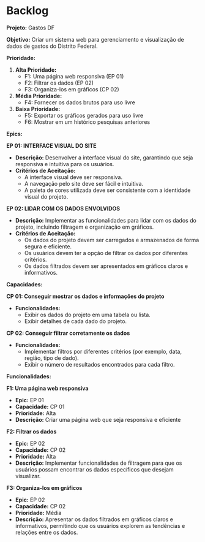 # Backlog

**Projeto:** Gastos DF

**Objetivo:** Criar um sistema web para gerenciamento e visualização de dados de gastos do Distrito Federal.

**Prioridade:**

1. **Alta Prioridade:**
    * F1: Uma página web responsiva (EP 01)
    * F2: Filtrar os dados (EP 02)
    * F3: Organiza-los em gráficos (CP 02)
2. **Média Prioridade:**
    * F4: Fornecer os dados brutos para uso livre 
3. **Baixa Prioridade:**
    * F5: Exportar os gráficos gerados para uso livre
    * F6: Mostrar em um histórico pesquisas anteriores

**Epics:**

**EP 01: INTERFACE VISUAL DO SITE**

* **Descrição:** Desenvolver a interface visual do site, garantindo que seja responsiva e intuitiva para os usuários.
* **Critérios de Aceitação:**
    * A interface visual deve ser responsiva.
    * A navegação pelo site deve ser fácil e intuitiva.
    * A paleta de cores utilizada deve ser consistente com a identidade visual do projeto.

**EP 02: LIDAR COM OS DADOS ENVOLVIDOS**

* **Descrição:** Implementar as funcionalidades para lidar com os dados do projeto, incluindo filtragem e organização em gráficos.
* **Critérios de Aceitação:**
    * Os dados do projeto devem ser carregados e armazenados de forma segura e eficiente.
    * Os usuários devem ter a opção de filtrar os dados por diferentes critérios.
    * Os dados filtrados devem ser apresentados em gráficos claros e informativos.

**Capacidades:**

**CP 01: Conseguir mostrar os dados e informações do projeto**

* **Funcionalidades:**
    * Exibir os dados do projeto em uma tabela ou lista.
    * Exibir detalhes de cada dado do projeto.

**CP 02: Conseguir filtrar corretamente os dados**

* **Funcionalidades:**
    * Implementar filtros por diferentes critérios (por exemplo, data, região, tipo de dado).
    * Exibir o número de resultados encontrados para cada filtro.

**Funcionalidades:**

**F1: Uma página web responsiva**

* **Epic:** EP 01
* **Capacidade:** CP 01
* **Prioridade:** Alta
* **Descrição:** Criar uma página web que seja responsiva e eficiente

**F2: Filtrar os dados**

* **Epic:** EP 02
* **Capacidade:** CP 02
* **Prioridade:** Alta
* **Descrição:** Implementar funcionalidades de filtragem para que os usuários possam encontrar os dados específicos que desejam visualizar.

**F3: Organiza-los em gráficos**

* **Epic:** EP 02
* **Capacidade:** CP 02
* **Prioridade:** Média
* **Descrição:** Apresentar os dados filtrados em gráficos claros e informativos, permitindo que os usuários explorem as tendências e relações entre os dados.

